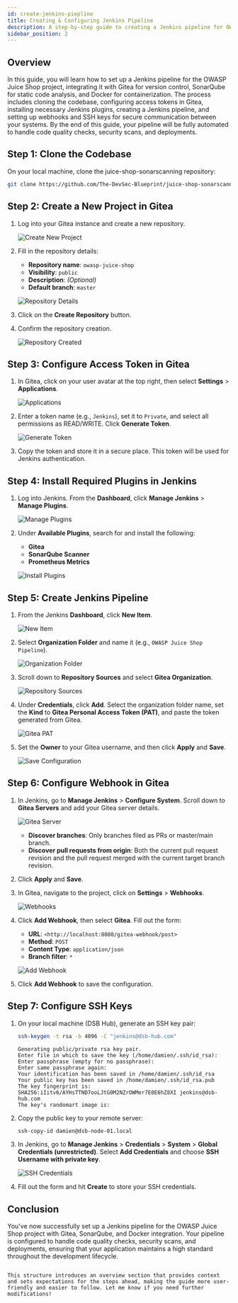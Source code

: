 ```yaml
---
id: create-jenkins-piepline
title: Creating & Configuring Jenkins Pipeline 
description: A step-by-step guide to creating a Jenkins pipeline for OWASP Juice Shop using Gitea, SonarQube, and SSH keys.
sidebar_position: 2
---
```


## Overview

In this guide, you will learn how to set up a Jenkins pipeline for the OWASP Juice Shop project, integrating it with Gitea for version control, SonarQube for static code analysis, and Docker for containerization. The process includes cloning the codebase, configuring access tokens in Gitea, installing necessary Jenkins plugins, creating a Jenkins pipeline, and setting up webhooks and SSH keys for secure communication between your systems. By the end of this guide, your pipeline will be fully automated to handle code quality checks, security scans, and deployments.

## Step 1: Clone the Codebase

On your local machine, clone the juice-shop-sonarscanning repository:

```bash
git clone https://github.com/The-DevSec-Blueprint/juice-shop-sonarscanning.git
```

## Step 2: Create a New Project in Gitea

1. Log into your Gitea instance and create a new repository.

    ![Create New Project](../../../../static/img/projects/devsecops-home-lab/create-configure-pipeline/image.png)

2. Fill in the repository details:
    - **Repository name**: `owasp-juice-shop`
    - **Visibility**: `public`
    - **Description**: *(Optional)*
    - **Default branch**: `master`

    ![Repository Details](../../../../static/img/projects/devsecops-home-lab/create-configure-pipeline/image-2.png)

3. Click on the **Create Repository** button.

4. Confirm the repository creation.

    ![Repository Created](../../../../static/img/projects/devsecops-home-lab/create-configure-pipeline/image-1.png)

## Step 3: Configure Access Token in Gitea

1. In Gitea, click on your user avatar at the top right, then select **Settings** > **Applications**.

    ![Applications](../../../../static/img/projects/devsecops-home-lab/create-configure-pipeline/image-5.png)

2. Enter a token name (e.g., `Jenkins`), set it to `Private`, and select all permissions as READ/WRITE. Click **Generate Token**.

    ![Generate Token](../../../../static/img/projects/devsecops-home-lab/create-configure-pipeline/image-24.png)

3. Copy the token and store it in a secure place. This token will be used for Jenkins authentication.

## Step 4: Install Required Plugins in Jenkins

1. Log into Jenkins. From the **Dashboard**, click **Manage Jenkins** > **Manage Plugins**.

    ![Manage Plugins](../../../../static/img/projects/devsecops-home-lab/create-configure-pipeline/image-6.png)

2. Under **Available Plugins**, search for and install the following:
    - **Gitea**
    - **SonarQube Scanner**
    - **Prometheus Metrics**

    ![Install Plugins](../../../../static/img/projects/devsecops-home-lab/create-configure-pipeline/image-7.png)

## Step 5: Create Jenkins Pipeline

1. From the Jenkins **Dashboard**, click **New Item**.

    ![New Item](../../../../static/img/projects/devsecops-home-lab/create-configure-pipeline/image-4.png)

2. Select **Organization Folder** and name it (e.g., `OWASP Juice Shop Pipeline`).

    ![Organization Folder](../../../../static/img/projects/devsecops-home-lab/create-configure-pipeline/image-19.png)

3. Scroll down to **Repository Sources** and select **Gitea Organization**.

    ![Repository Sources](../../../../static/img/projects/devsecops-home-lab/create-configure-pipeline/image-20.png)

4. Under **Credentials**, click **Add**. Select the organization folder name, set the **Kind** to **Gitea Personal Access Token (PAT)**, and paste the token generated from Gitea.

    ![Gitea PAT](../../../../static/img/projects/devsecops-home-lab/create-configure-pipeline/image-22.png)

5. Set the **Owner** to your Gitea username, and then click **Apply** and **Save**.

    ![Save Configuration](../../../../static/img/projects/devsecops-home-lab/create-configure-pipeline/image-23.png)

## Step 6: Configure Webhook in Gitea

1. In Jenkins, go to **Manage Jenkins** > **Configure System**. Scroll down to **Gitea Servers** and add your Gitea server details.

    ![Gitea Server](../../../../static/img/projects/devsecops-home-lab/create-configure-pipeline/image-15.png)

    - **Discover branches**: Only branches filed as PRs or master/main branch.
    - **Discover pull requests from origin**: Both the current pull request revision and the pull request merged with the current target branch revision.

2. Click **Apply** and **Save**.

3. In Gitea, navigate to the project, click on **Settings** > **Webhooks**.

    ![Webhooks](../../../../static/img/projects/devsecops-home-lab/create-configure-pipeline/image-16.png)

4. Click **Add Webhook**, then select **Gitea**. Fill out the form:
    - **URL**: `<http://localhost:8080/gitea-webhook/post>`
    - **Method**: `POST`
    - **Content Type**: `application/json`
    - **Branch filter**: `*`

    ![Add Webhook](../../../../static/img/projects/devsecops-home-lab/create-configure-pipeline/image-17.png)

5. Click **Add Webhook** to save the configuration.

## Step 7: Configure SSH Keys

1. On your local machine (DSB Hub), generate an SSH key pair:

    ```bash
    ssh-keygen -t rsa -b 4096 -C "jenkins@dsb-hub.com"
    ```

    ```plaintext
    Generating public/private rsa key pair.
    Enter file in which to save the key (/home/damien/.ssh/id_rsa): 
    Enter passphrase (empty for no passphrase):
    Enter same passphrase again:
    Your identification has been saved in /home/damien/.ssh/id_rsa
    Your public key has been saved in /home/damien/.ssh/id_rsa.pub
    The key fingerprint is:
    SHA256:iIitv6/AYHsTTND7ooLJtG0M2NZrOWMer7E0E6hZ8XI jenkins@dsb-hub.com
    The key's randomart image is:
    ```

2. Copy the public key to your remote server:

    ```bash
    ssh-copy-id damien@dsb-node-01.local
    ```

3. In Jenkins, go to **Manage Jenkins** > **Credentials** > **System** > **Global Credentials (unrestricted)**. Select **Add Credentials** and choose **SSH Username with private key**.

    ![SSH Credentials](../../../../static/img/projects/devsecops-home-lab/create-configure-pipeline/image-25.png)

4. Fill out the form and hit **Create** to store your SSH credentials.

## Conclusion

You've now successfully set up a Jenkins pipeline for the OWASP Juice Shop project with Gitea, SonarQube, and Docker integration. Your pipeline is configured to handle code quality checks, security scans, and deployments, ensuring that your application maintains a high standard throughout the development lifecycle.

```

This structure introduces an overview section that provides context and sets expectations for the steps ahead, making the guide more user-friendly and easier to follow. Let me know if you need further modifications!
